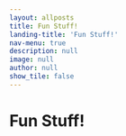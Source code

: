 ```yaml
---
layout: allposts
title: Fun Stuff!
landing-title: 'Fun Stuff!'
nav-menu: true
description: null
image: null
author: null
show_tile: false
---
```


<h1>Fun Stuff!</h1>
